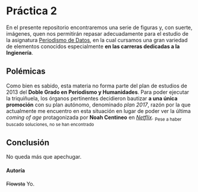 # Práctica 2
En el presente repositorio encontraremos una serie de figuras y, con suerte, imágenes, quen nos permitirán repasar adecuadamente para el estudio de la asignatura [Periodismo de Datos](https://aulaglobal.uc3m.es/mod/assign/view.php?id=3705084), en la cual cursamos una gran variedad de elementos conocidos especialmente **en las carreras dedicadas a la Ingienería**.
## Polémicas
Como bien es sabido, esta materia no forma parte del plan de estudios de 2013 del **Doble Grado en Periodismo y Humanidades**. Para poder ejecutar la triquiñuela, los órganos pertinentes decidieron bautizar **a  una única promoción** con su plan autónomo, denominado *plan 2017*, razón por la que actualmente me encuentro en esta situación en lugar de poder ver la última *coming of age* protagonizada por **Noah Centineo** en [*Netflix*](https://docs.github.com/es/get-started/writing-on-github/getting-started-with-writing-and-formatting-on-github/basic-writing-and-formatting-syntax).
<sub> Pese a haber buscado soluciones, no se han encontrado </sub>
## Conclusión
No queda más que apechugar.
#### Autoría
~~Flowsta~~ Yo.
